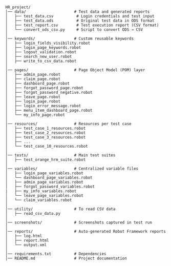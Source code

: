 <pre><code>
HR_project/
│── data/                     # Test data and generated reports
│   ├── test_data.csv          # Login credentials and test input
│   ├── test_data.ods          # Original test data in ODS format
│   ├── test_report.csv        # Test execution report (CSV format)
│   └── convert_ods_csv.py     # Script to convert ODS → CSV
│
│── keywords/                 # Custom reusable keywords
│   ├── login_fields_visibility.robot
│   ├── login_page_keywords.robot
│   ├── logout_validation.robot
│   ├── search_new_user.robot
│   ├── write_to_csv_data.robot
│
│── pages/                    # Page Object Model (POM) layer
│   ├── admin_page.robot
│   ├── claim_page.robot
│   ├── dashboard_page.robot
│   ├── forgot_password_page.robot
│   ├── forgot_password_negative.robot
│   ├── leave_page.robot
│   ├── login_page.robot
│   ├── login_error_message.robot
│   ├── menu_item_dashboard_page.robot
│   └── my_info_page.robot
│
│── resources/                # Resources per test case
│   ├── test_case_1_resources.robot
│   ├── test_case_2_resources.robot
│   ├── test_case_3_resources.robot
│   ├── ...
│   └── test_case_10_resources.robot
│
│── tests/                    # Main test suites
│   ├── test_orange_hrm_suite.robot
│
│── variables/                # Centralized variable files
│   ├── login_page_variables.robot
│   └── dashboard_page_variables.robot
│   ├── admin_page_variables.robot
│   ├── forgot_password_variables.robot
|   ├── my_info_variables.robot
│   └── leave_page_variables.robot
│   └── claim_variables.robot
│
│── utility/                  # To read CSV data
│   ├── read_csv_data.py
│
│── screenshots/              # Screenshots captured in test run
│
│── reports/                  # Auto-generated Robot Framework reports
│   ├── log.html
│   ├── report.html
│   └── output.xml
│
│── requirements.txt          # Dependencies
│── README.md                 # Project documentation
</code></pre>
